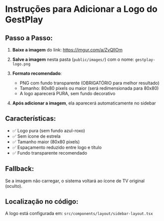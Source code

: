 # Instruções para Adicionar a Logo do GestPlay

## Passo a Passo:

1. **Baixe a imagem** do link: https://imgur.com/a/ZvQlIOm

2. **Salve a imagem** nesta pasta (`public/images/`) com o nome: `gestplay-logo.png`

3. **Formato recomendado**: 
   - PNG com fundo transparente (OBRIGATÓRIO para melhor resultado)
   - Tamanho: 80x80 pixels ou maior (será redimensionada para 80x80)
   - A logo aparecerá PURA, sem fundo decorativo

4. **Após adicionar a imagem**, ela aparecerá automaticamente no sidebar

## Características:
- ✅ Logo pura (sem fundo azul-roxo)
- ✅ Sem ícone de estrela
- ✅ Tamanho maior (80x80 pixels)
- ✅ Espaçamento reduzido entre logo e título
- ✅ Fundo transparente recomendado

## Fallback:
Se a imagem não carregar, o sistema voltará ao ícone de TV original (oculto).

## Localização no código:
A logo está configurada em: `src/components/layout/sidebar-layout.tsx`